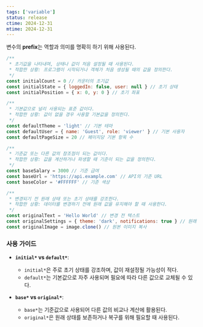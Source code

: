 ```yaml
---
tags: ['variable']
status: release
ctime: 2024-12-31
mtime: 2024-12-31
---
```


변수의 **prefix**는 역할과 의미를 명확히 하기 위해 사용된다.

```js
/**
 * 초기값을 나타내며, 상태나 값이 처음 설정될 때 사용된다.
 * 적합한 상황: 프로그램이 시작되거나 객체가 처음 생성될 때의 값을 정의한다.
 */
const initialCount = 0 // 카운터의 초기값
const initialState = { loggedIn: false, user: null } // 초기 상태
const initialPosition = { x: 0, y: 0 } // 초기 좌표

/**
 * 기본값으로 널리 사용되는 표준 값이다.
 * 적합한 상황: 값이 없을 경우 사용할 기본값을 정의한다.
 */
const defaultTheme = 'light' // 기본 테마
const defaultUser = { name: 'Guest', role: 'viewer' } // 기본 사용자
const defaultPageSize = 20 // 페이지당 기본 항목 수

/**
 * 기준값 또는 다른 값의 참조점이 되는 값이다.
 * 적합한 상황: 값을 계산하거나 파생할 때 기준이 되는 값을 정의한다.
 */
const baseSalary = 3000 // 기준 급여
const baseUrl = 'https://api.example.com' // API의 기준 URL
const baseColor = '#FFFFFF' // 기준 색상

/**
 * 변경되기 전 원래 상태 또는 초기 상태를 강조한다.
 * 적합한 상황: 데이터를 변경하기 전에 원래 값을 유지해야 할 때 사용한다.
 */
const originalText = 'Hello World' // 변경 전 텍스트
const originalSettings = { theme: 'dark', notifications: true } // 원래 설정값
const originalImage = image.clone() // 원본 이미지 복사
```

### 사용 가이드

- **`initial*` vs `default*`**:

  - `initial*`은 주로 초기 상태를 강조하며, 값이 재설정될 가능성이 적다.
  - `default*`는 기본값으로 자주 사용되며 필요에 따라 다른 값으로 교체될 수 있다.

- **`base*` vs `original*`**:
  - `base*`는 기준값으로 사용되어 다른 값의 비교나 계산에 활용된다.
  - `original*`은 원래 상태를 보존하거나 복구를 위해 필요할 때 사용된다.
